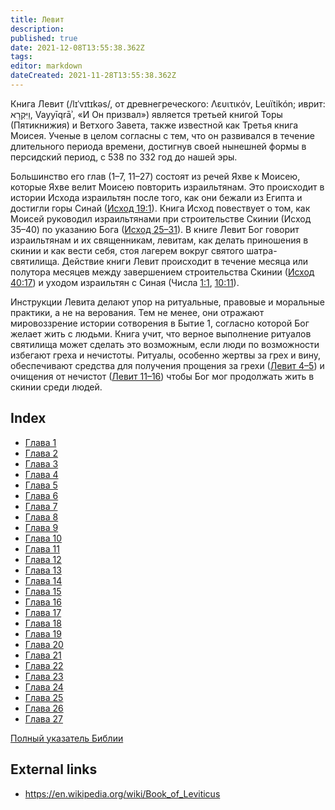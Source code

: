 ```yaml
---
title: Левит
description: 
published: true
date: 2021-12-08T13:55:38.362Z
tags: 
editor: markdown
dateCreated: 2021-11-28T13:55:38.362Z
---
```


Книга Левит (/lɪˈvɪtɪkəs/, от древнегреческого: Λευιτικόν, Leuïtikón; иврит: וַיִּקְרָא, Vayyīqrāʾ, «И Он призвал») является третьей книгой Торы (Пятикнижия) и Ветхого Завета, также известной как Третья книга Моисея. Ученые в целом согласны с тем, что он развивался в течение длительного периода времени, достигнув своей нынешней формы в персидский период, с 538 по 332 год до нашей эры.

Большинство его глав (1–7, 11–27) состоят из речей Яхве к Моисею, которые Яхве велит Моисею повторить израильтянам. Это происходит в истории Исхода израильтян после того, как они бежали из Египта и достигли горы Синай ([Исход 19:1](/ru/Bible/Exodus/19#v1)). Книга Исход повествует о том, как Моисей руководил израильтянами при строительстве Скинии (Исход 35–40) по указанию Бога ([Исход 25–31](/ru/Bible/Exodus/25)). В книге Левит Бог говорит израильтянам и их священникам, левитам, как делать приношения в скинии и как вести себя, стоя лагерем вокруг святого шатра-святилища. Действие книги Левит происходит в течение месяца или полутора месяцев между завершением строительства Скинии ([Исход 40:17](/ru/Bible/Exodus/40#v17)) и уходом израильтян с Синая (Числа [1:1](/ru/Bible/Numbers/1#v1), [10:11](/ru/Bible/Numbers/10#v11)).

Инструкции Левита делают упор на ритуальные, правовые и моральные практики, а не на верования. Тем не менее, они отражают мировоззрение истории сотворения в Бытие 1, согласно которой Бог желает жить с людьми. Книга учит, что верное выполнение ритуалов святилища может сделать это возможным, если люди по возможности избегают греха и нечистоты. Ритуалы, особенно жертвы за грех и вину, обеспечивают средства для получения прощения за грехи ([Левит 4–5](/ru/Bible/Leviticus/4)) и очищения от нечистот ([Левит 11–16](/ru/Bible/Leviticus/11)) чтобы Бог мог продолжать жить в скинии среди людей.


## Index

- [Глава 1](/ru/Bible/Leviticus/1)
- [Глава 2](/ru/Bible/Leviticus/2)
- [Глава 3](/ru/Bible/Leviticus/3)
- [Глава 4](/ru/Bible/Leviticus/4)
- [Глава 5](/ru/Bible/Leviticus/5)
- [Глава 6](/ru/Bible/Leviticus/6)
- [Глава 7](/ru/Bible/Leviticus/7)
- [Глава 8](/ru/Bible/Leviticus/8)
- [Глава 9](/ru/Bible/Leviticus/9)
- [Глава 10](/ru/Bible/Leviticus/10)
- [Глава 11](/ru/Bible/Leviticus/11)
- [Глава 12](/ru/Bible/Leviticus/12)
- [Глава 13](/ru/Bible/Leviticus/13)
- [Глава 14](/ru/Bible/Leviticus/14)
- [Глава 15](/ru/Bible/Leviticus/15)
- [Глава 16](/ru/Bible/Leviticus/16)
- [Глава 17](/ru/Bible/Leviticus/17)
- [Глава 18](/ru/Bible/Leviticus/18)
- [Глава 19](/ru/Bible/Leviticus/19)
- [Глава 20](/ru/Bible/Leviticus/20)
- [Глава 21](/ru/Bible/Leviticus/21)
- [Глава 22](/ru/Bible/Leviticus/22)
- [Глава 23](/ru/Bible/Leviticus/23)
- [Глава 24](/ru/Bible/Leviticus/24)
- [Глава 25](/ru/Bible/Leviticus/25)
- [Глава 26](/ru/Bible/Leviticus/26)
- [Глава 27](/ru/Bible/Leviticus/27)

[Полный указатель Библии](/ru/index/bible)


## External links

- https://en.wikipedia.org/wiki/Book_of_Leviticus